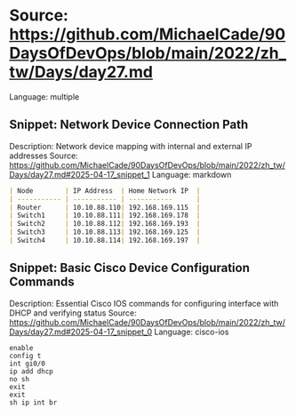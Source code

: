 # Source: https://github.com/MichaelCade/90DaysOfDevOps/blob/main/2022/zh_tw/Days/day27.md
Language: multiple

## Snippet: Network Device Connection Path
Description: Network device mapping with internal and external IP addresses
Source: https://github.com/MichaelCade/90DaysOfDevOps/blob/main/2022/zh_tw/Days/day27.md#2025-04-17_snippet_1
Language: markdown

```markdown
| Node        | IP Address  | Home Network IP  |
| ----------- | ----------- | -----------      |
| Router      | 10.10.88.110| 192.168.169.115  |
| Switch1     | 10.10.88.111| 192.168.169.178  |
| Switch2     | 10.10.88.112| 192.168.169.193  |
| Switch3     | 10.10.88.113| 192.168.169.125  |
| Switch4     | 10.10.88.114| 192.168.169.197  |
```

## Snippet: Basic Cisco Device Configuration Commands
Description: Essential Cisco IOS commands for configuring interface with DHCP and verifying status
Source: https://github.com/MichaelCade/90DaysOfDevOps/blob/main/2022/zh_tw/Days/day27.md#2025-04-17_snippet_0
Language: cisco-ios

```cisco-ios
enable
config t
int gi0/0
ip add dhcp 
no sh 
exit 
exit
sh ip int br
```